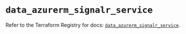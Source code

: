 # `data_azurerm_signalr_service`

Refer to the Terraform Registry for docs: [`data_azurerm_signalr_service`](https://registry.terraform.io/providers/hashicorp/azurerm/4.27.0/docs/data-sources/signalr_service).
